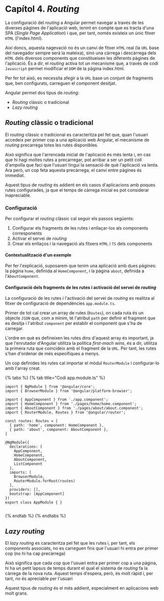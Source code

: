 # Capítol 4. *Routing*
La configuració del *routing* a Angular permet navegar a través de les diverses pàgines de l'aplicació web, tenint en compte que es tracta d'una SPA (*Single Page Application*) i que, per tant, només existeix un únic fitxer `HTML` (l'index.html).

Així doncs, aquesta nagevació no és un canvi de fitxer `HTML` real (la `URL` base del navegador sempre serà la mateixa), sinó una càrrega i descàrrega dels `HTML` dels diversos components que constitueixen les diferents pàgines de l'aplicació. És a dir, el *routing* activa tot un mecanisme que, a través de codi `Javascript` permet modificar el `DOM` de la pàgina index.html.

Per fer tot això, es necessita afegir a la `URL` base un conjunt de fragments que, ben configurats, carreguen el component desitjat.

Angular permet dos tipus de *routing*:
* *Routing* clàssic o tradicional
* *Lazy routing*

## *Routing* clàssic o tradicional
El *routing* clàssic o tradicional es caracteritza pel fet que, quan l'usuari accedeix per primer cop a una aplicació web Angular, el mecanisme de *routing* precarrega totes les rutes disponibles.

Això significa que l'arrencada inicial de l'aplicació és més lenta i, en cas que hi hagi moltes rutes a precarregar, pot arribar a ser un petit coll d'ampolla que faci que l'usuari tingui la sensació de què l'aplicació va lenta. Ara però, un cop feta aquesta precàrrega, el canvi entre pàgines és immediat.

Aquest tipus de *routing* és addient en els casos d'aplicacions amb poques rutes configurades, ja que el temps de càrrega inicial es pot considerar inapreciable.

### Configuració
Per configurar el *routing* clàssic cal seguir els passos següents:
1. Configurar els fragments de les rutes i enllaçar-los als components corresponents
2. Activar el servei de *routing*
3. Crear els enllaços i la navegació als fitxers `HTML` i `TS` dels components

#### Contextualització d'un exemple
Per fer l'explicació, suposarem que tenim una aplicació amb dues pàgines: la pàgina `home`, definida al `HomeComponent`, i la pàgina `about`, definida a l'`AboutComponent`.

#### Configuració dels fragments de les rutes i activació del servei de *routing*
La configuració de les rutes i l'activació del servei de *routing* es realitza al fitxer de configuració de dependències `app.module.ts`.

Primer de tot cal crear un array de rutes (`Routes`), on cada ruta és un objecte `JSON` que, com a mínim, té l'atribut `path` per definir el fragment que es desitja i l'atribut `component` per establir el component que s'ha de carregar.

L'ordre en què es defineixen les rutes dins d'aquest array és important, ja que l'enrutador d'Angular utilitza la política *first-mach wins*, és a dir, utilitza la primera ruta que coincideix amb el fragment de la `URL`. Per tant, les rutes s'han d'ordenar de més específiques a menys.

Un cop definides les rutes cal importar el mòdul `RouterModule` i configurar-lo amb l'array creat.

{% tabs %}
{% tab title="Codi app.module.ts" %}
```typescript:hightlight{2, 4}
import { NgModule } from '@angular/core';
import { BrowserModule } from '@angular/platform-browser';

import { AppComponent } from './app.component';
import { HomeComponent } from './pages/home/home.component';
import { AboutComponent } from './pages/about/about.component';
import { RouterModule, Routes } from '@angular/router';

const routes: Routes = [
  { path: 'home', component: HomeComponent },
  { path: 'about', component: AboutComponent },
]

@NgModule({
  declarations: [
    AppComponent,
    HomeComponent,
    AboutComponent,
    ListComponent
  ],
  imports: [
    BrowserModule,
    RouterModule.forRoot(routes)
  ],
  providers: [],
  bootstrap: [AppComponent]
})
export class AppModule { }


```
{% endtab %}
{% endtabs %}



## *Lazy routing*
El *lazy routing* es caracteritza pel fet que les rutes i, per tant, els components associats, no es carreguen fins que l'usuari hi entra per primer cop (no hi ha cap precàrrega)

Això significa que cada cop que l'usuari entra per primer cop a una pàgina, hi ha un petit lapsus de temps durant el qual el sistema de *routing* fa la càrrega de la nova ruta. Aquest temps d'espera, però, és molt ràpid i, per tant, no és apreciable per l'usuari

Aquest tipus de *routing* és el més addient, especialment en aplicacions web molt grans.
